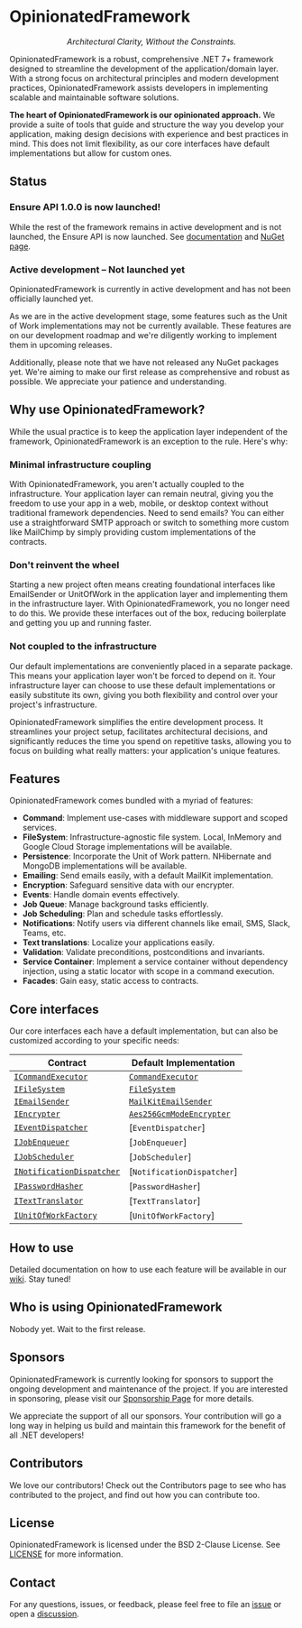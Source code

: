 # OpinionatedFramework
<p align="center">
    <em>Architectural Clarity, Without the Constraints.</em>
</p>

OpinionatedFramework is a robust, comprehensive .NET 7+ framework designed to streamline the development of the application/domain layer. With a strong focus on architectural principles and modern development practices, OpinionatedFramework assists developers in implementing scalable and maintainable software solutions.

**The heart of OpinionatedFramework is our opinionated approach.** We provide a suite of tools that guide and structure the way you develop your application, making design decisions with experience and best practices in mind. This does not limit flexibility, as our core interfaces have default implementations but allow for custom ones.

## Status
### Ensure API 1.0.0 is now launched!
While the rest of the framework remains in active development and is not launched, the Ensure API is now launched. See [documentation](https://github.com/iokode/OpinionatedFramework/tree/main/docs/ensure) and [NuGet page](https://www.nuget.org/packages/IOKode.OpinionatedFramework.Ensuring).

### Active development – Not launched yet
OpinionatedFramework is currently in active development and has not been officially launched yet.

As we are in the active development stage, some features such as the Unit of Work implementations may not be currently available. These features are on our development roadmap and we're diligently working to implement them in upcoming releases.

Additionally, please note that we have not released any NuGet packages yet. We're aiming to make our first release as comprehensive and robust as possible. We appreciate your patience and understanding.

## Why use OpinionatedFramework?
While the usual practice is to keep the application layer independent of the framework, OpinionatedFramework is an exception to the rule. Here's why:

### Minimal infrastructure coupling
With OpinionatedFramework, you aren't actually coupled to the infrastructure. Your application layer can remain neutral, giving you the freedom to use your app in a web, mobile, or desktop context without traditional framework dependencies. Need to send emails? You can either use a straightforward SMTP approach or switch to something more custom like MailChimp by simply providing custom implementations of the contracts.

### Don't reinvent the wheel
Starting a new project often means creating foundational interfaces like EmailSender or UnitOfWork in the application layer and implementing them in the infrastructure layer. With OpinionatedFramework, you no longer need to do this. We provide these interfaces out of the box, reducing boilerplate and getting you up and running faster.

### Not coupled to the infrastructure
Our default implementations are conveniently placed in a separate package. This means your application layer won't be forced to depend on it. Your infrastructure layer can choose to use these default implementations or easily substitute its own, giving you both flexibility and control over your project's infrastructure.

OpinionatedFramework simplifies the entire development process. It streamlines your project setup, facilitates architectural decisions, and significantly reduces the time you spend on repetitive tasks, allowing you to focus on building what really matters: your application's unique features.

## Features
OpinionatedFramework comes bundled with a myriad of features:

- **Command**: Implement use-cases with middleware support and scoped services.
- **FileSystem**: Infrastructure-agnostic file system. Local, InMemory and Google Cloud Storage implementations will be available.
- **Persistence**: Incorporate the Unit of Work pattern. NHibernate and MongoDB implementations will be available.
- **Emailing**: Send emails easily, with a default MailKit implementation.
- **Encryption**: Safeguard sensitive data with our encrypter.
- **Events**: Handle domain events effectively.
- **Job Queue**: Manage background tasks efficiently.
- **Job Scheduling**: Plan and schedule tasks effortlessly.
- **Notifications**: Notify users via different channels like email, SMS, Slack, Teams, etc.
- **Text translations**: Localize your applications easily.
- **Validation**: Validate preconditions, postconditions and invariants.
- **Service Container**: Implement a service container without dependency injection, using a static locator with scope in a command execution.
- **Facades**: Gain easy, static access to contracts.

## Core interfaces
Our core interfaces each have a default implementation, but can also be customized according to your specific needs:

| Contract                                                                                                                                                              | Default Implementation                                                                                                                                       |
|-----------------------------------------------------------------------------------------------------------------------------------------------------------------------|--------------------------------------------------------------------------------------------------------------------------------------------------------------|
| [`ICommandExecutor`](https://github.com/iokode/OpinionatedFramework/blob/main/src/Foundation/Contracts/ICommandExecutor.cs)               | [`CommandExecutor`](https://github.com/iokode/OpinionatedFramework/blob/main/src/ContractImplementations.CommandExecutor/CommandExecutor.cs)                 |
| [`IFileSystem`](https://github.com/iokode/OpinionatedFramework/blob/main/src/Foundation/Contracts/ICommandExecutor.cs)                    | [`FileSystem`](https://github.com/iokode/OpinionatedFramework/blob/main/src/ContractImplementations.FileSystem/FileSystem.cs)                                |
| [`IEmailSender`](https://github.com/iokode/OpinionatedFramework/blob/main/src/Foundation/Contracts/IEmailSender.cs)                       | [`MailKitEmailSender`](https://github.com/iokode/OpinionatedFramework/blob/main/src/ContractImplementations.MailKit/MailKitEmailSender.cs)                   |
| [`IEncrypter`](https://github.com/iokode/OpinionatedFramework/blob/main/src/Foundation/Contracts/IEncrypter.cs)                           | [`Aes256GcmModeEncrypter`](https://github.com/iokode/OpinionatedFramework/blob/main/src/ContractImplementations.Aes256GcmModeEncrypter/Aes256Hmac512Encrypter.cs) |
| [`IEventDispatcher`](https://github.com/iokode/OpinionatedFramework/blob/main/src/Foundation/Contracts/IEventDispatcher.cs)               | [`EventDispatcher`]                                                                                                                                          |
| [`IJobEnqueuer`](https://github.com/iokode/OpinionatedFramework/blob/main/src/Foundation/Contracts/IJobEnqueuer.cs)                       | [`JobEnqueuer`]                                                                                                                                              |
| [`IJobScheduler`](https://github.com/iokode/OpinionatedFramework/blob/main/src/Foundation/Contracts/IJobScheduler.cs)                     | [`JobScheduler`]                                                                                                                                             |
| [`INotificationDispatcher`](https://github.com/iokode/OpinionatedFramework/blob/main/src/Foundation/Contracts/INotificationDispatcher.cs) | [`NotificationDispatcher`]                                                                                                                                   |
| [`IPasswordHasher`](https://github.com/iokode/OpinionatedFramework/blob/main/src/Foundation/Contracts/IPasswordHasher.cs)                 | [`PasswordHasher`]                                                                                                                                           |
| [`ITextTranslator`](https://github.com/iokode/OpinionatedFramework/blob/main/src/Foundation/Contracts/ITextTranslator.cs)                 | [`TextTranslator`]                                                                                                                                           |
| [`IUnitOfWorkFactory`](https://github.com/iokode/OpinionatedFramework/blob/main/src/Foundation/Contracts/IUnitOfWorkFactory.cs)           | [`UnitOfWorkFactory`]                                                                                                                                        |

## How to use
Detailed documentation on how to use each feature will be available in our [wiki](https://github.com/iokode/OpinionatedFramework/wiki). Stay tuned!

## Who is using OpinionatedFramework

Nobody yet. Wait to the first release.

## Sponsors
OpinionatedFramework is currently looking for sponsors to support the ongoing development and maintenance of the project. If you are interested in sponsoring, please visit our [Sponsorship Page](https://github.com/sponsors/iokode) for more details.

We appreciate the support of all our sponsors. Your contribution will go a long way in helping us build and maintain this framework for the benefit of all .NET developers!

## Contributors
We love our contributors! Check out the Contributors page to see who has contributed to the project, and find out how you can contribute too.

## License
OpinionatedFramework is licensed under the BSD 2-Clause License. See [LICENSE](https://github.com/iokode/OpinionatedFramework/blob/main/LICENSE) for more information.

## Contact
For any questions, issues, or feedback, please feel free to file an [issue](https://github.com/iokode/OpinionatedFramework/issues) or open a [discussion](https://github.com/iokode/OpinionatedFramework/discussions).
